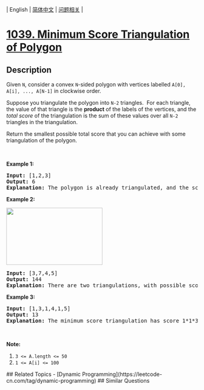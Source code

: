 
| English | [简体中文](README.md) | [问题相关](QUESTION.md) |
# [1039. Minimum Score Triangulation of Polygon](https://leetcode-cn.com/problems/minimum-score-triangulation-of-polygon/)
## Description
<p>Given <code>N</code>, consider a convex <code>N</code>-sided polygon with vertices labelled <code>A[0], A[i], ..., A[N-1]</code>&nbsp;in clockwise order.</p>

<p>Suppose you triangulate the polygon into <code>N-2</code> triangles.&nbsp; For each triangle, the value of that triangle is the <strong>product</strong>&nbsp;of the labels of the vertices, and the <em>total score</em> of the triangulation is the sum of these values over all <code>N-2</code> triangles in the triangulation.</p>

<p>Return the smallest possible total score that you can achieve with some triangulation of the polygon.</p>

<p>&nbsp;</p>

<ol>
</ol>

<div>
<p><strong>Example 1:</strong></p>

<pre>
<strong>Input: </strong><span id="example-input-1-1">[1,2,3]</span>
<strong>Output: </strong><span id="example-output-1">6</span>
<strong>Explanation: </strong>The polygon is already triangulated, and the score of the only triangle is 6.
</pre>

<div>
<p><strong>Example 2:</strong></p>

<p><img alt="" src="https://assets.leetcode.com/uploads/2019/05/01/minimum-score-triangulation-of-polygon-1.png" style="width: 253px; height: 150px;" /></p>

<pre>
<strong>Input: </strong><span id="example-input-2-1">[3,7,4,5]</span>
<strong>Output: </strong><span id="example-output-2">144</span>
<strong>Explanation: </strong>There are two triangulations, with possible scores: 3*7*5 + 4*5*7 = 245, or 3*4*5 + 3*4*7 = 144.  The minimum score is 144.
</pre>

<div>
<p><strong>Example 3:</strong></p>

<pre>
<strong>Input: </strong><span id="example-input-3-1">[1,3,1,4,1,5]</span>
<strong>Output: </strong><span id="example-output-3">13</span>
<strong>Explanation: </strong>The minimum score triangulation has score 1*1*3 + 1*1*4 + 1*1*5 + 1*1*1 = 13.
</pre>

<p>&nbsp;</p>

<p><strong>Note:</strong></p>

<ol>
	<li><code>3 &lt;= A.length &lt;= 50</code></li>
	<li><code>1 &lt;= A[i] &lt;= 100</code></li>
</ol>
</div>
</div>
</div>
## Related Topics
- [Dynamic Programming](https://leetcode-cn.com/tag/dynamic-programming)
## Similar Questions

